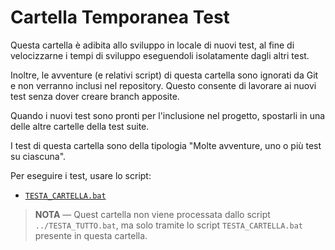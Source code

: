 # Cartella Temporanea Test

Questa cartella è adibita allo sviluppo in locale di nuovi test, al fine di velocizzarne i tempi di sviluppo eseguendoli isolatamente dagli altri test.

Inoltre, le avventure (e relativi script) di questa cartella sono ignorati da Git e non verranno inclusi nel repository. Questo consente di lavorare ai nuovi test senza dover creare branch apposite.

Quando i nuovi test sono pronti per l'inclusione nel progetto, spostarli in una delle altre cartelle della test suite.

I test di questa cartella sono della tipologia "Molte avventure, uno o più test su ciascuna".

Per eseguire i test, usare lo script:

- [`TESTA_CARTELLA.bat`](./TESTA_CARTELLA.bat)


> __NOTA__ — Quest cartella non viene processata dallo script `../TESTA_TUTTO.bat`, ma solo tramite lo script `TESTA_CARTELLA.bat` presente in questa cartella.

<!-- EOF -->
